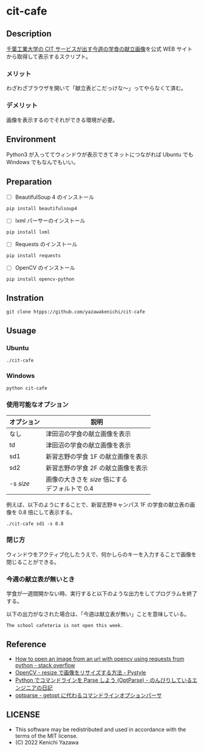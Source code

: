 # cit-cafe
## Description
[千葉工業大学の CIT サービスが出す今週の学食の献立画像](https://www.cit-s.com/dining/)を公式 WEB サイトから取得して表示するスクリプト。

### メリット
わざわざブラウザを開いて「献立表どこだっけな〜」ってやらなくて済む。

### デメリット
画像を表示するのでそれができる環境が必要。

## Environment
Python3 が入っててウィンドウが表示できてネットにつながれば Ubuntu でも Windows でもなんでもいい。

## Preparation
- [ ] BeautifulSoup 4 のインストール
```
pip install beautifulsoup4
```
- [ ] lxml パーサーのインストール
```
pip install lxml
```
- [ ] Requests のインストール
```
pip install requests
```
- [ ] OpenCV のインストール
```
pip install opencv-python
```

## Instration
```
git clone htpps://github.com/yazawakenichi/cit-cafe
```

## Usuage
### Ubuntu
```
./cit-cafe
```
### Windows
```
python cit-cafe
```

### 使用可能なオプション
|オプション|説明
|---|---
|なし|津田沼の学食の献立画像を表示
|td|津田沼の学食の献立画像を表示
|sd1|新習志野の学食 1F の献立画像を表示
|sd2|新習志野の学食 2F の献立画像を表示
|-s *size*|画像の大きさを *size* 倍にする<br>デフォルトで 0.4

例えば、以下のようにすることで、新習志野キャンパス 1F の学食の献立表の画像を 0.8 倍にして表示する。
```
./cit-cafe sd1 -s 0.8
```

### 閉じ方
ウィンドウをアクティブ化したうえで、何かしらのキーを入力することで画像を閉じることができる。

### 今週の献立表が無いとき
学食が一週間開かない時、実行すると以下のような出力をしてプログラムを終了する。

以下の出力がなされた場合は、「今週は献立表が無い」ことを意味している。

```
The school cafeteria is not open this week.
```

## Reference
- [How to open an image from an url with opencv using requests from python - stack overflow](https://stackoverflow.com/questions/57539233/how-to-open-an-image-from-an-url-with-opencv-using-requests-from-python)
- [OpenCV - resize で画像をリサイズする方法 - Pystyle](https://pystyle.info/opencv-resize/)
- [Python でコマンドラインを Parse しよう (OptParse) - のんびりしているエンジニアの日記](https://nonbiri-tereka.hatenablog.com/entry/2014/09/19/143728)
- [optparse - getopt に代わるコマンドラインオプションパーサ](https://ja.pymotw.com/2/optparse/)

## LICENSE

- This software may be redistributed and used in accordance with the terms of the MIT license.
- (C) 2022 Kenichi Yazawa


